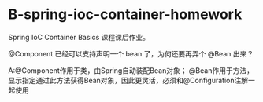 # B-spring-ioc-container-homework
Spring IoC Container Basics 课程课后作业。

@Component 已经可以支持声明一个 bean 了，为何还要再弄个 @Bean 出来？

A:@Component作用于类，由Spring自动装配Bean对象；
  @Bean作用于方法，显示指定通过此方法获得Bean对象，因此更灵活，必须和@Configuration注解一起使用
